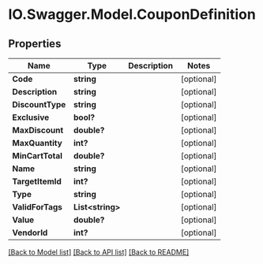 # IO.Swagger.Model.CouponDefinition
## Properties

Name | Type | Description | Notes
------------ | ------------- | ------------- | -------------
**Code** | **string** |  | [optional] 
**Description** | **string** |  | [optional] 
**DiscountType** | **string** |  | [optional] 
**Exclusive** | **bool?** |  | [optional] 
**MaxDiscount** | **double?** |  | [optional] 
**MaxQuantity** | **int?** |  | [optional] 
**MinCartTotal** | **double?** |  | [optional] 
**Name** | **string** |  | [optional] 
**TargetItemId** | **int?** |  | [optional] 
**Type** | **string** |  | [optional] 
**ValidForTags** | **List&lt;string&gt;** |  | [optional] 
**Value** | **double?** |  | [optional] 
**VendorId** | **int?** |  | [optional] 

[[Back to Model list]](../README.md#documentation-for-models) [[Back to API list]](../README.md#documentation-for-api-endpoints) [[Back to README]](../README.md)


